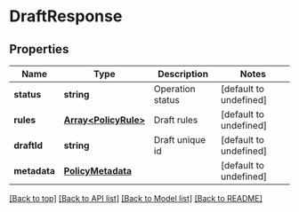 # DraftResponse

## Properties

|Name | Type | Description | Notes|
|------------ | ------------- | ------------- | -------------|
|**status** | **string** | Operation status | [default to undefined]|
|**rules** | [**Array&lt;PolicyRule&gt;**](PolicyRule.md) | Draft rules | [default to undefined]|
|**draftId** | **string** | Draft unique id | [default to undefined]|
|**metadata** | [**PolicyMetadata**](PolicyMetadata.md) |  | [default to undefined]|




[[Back to top]](#) [[Back to API list]](../../README.md#documentation-for-api-endpoints) [[Back to Model list]](../../README.md#documentation-for-models) [[Back to README]](../../README.md)
